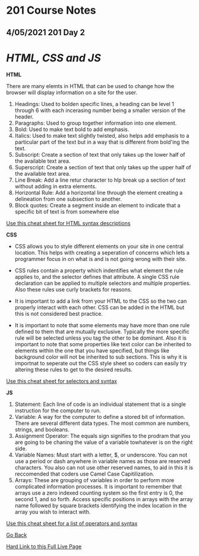# 201 Course Notes

## 4/05/2021 201 Day 2

# *HTML, CSS and JS*

**HTML**

There are many elemts in HTML that can be used to change how the browser will display information on a site for the user. 


1. Headings: Used to bolden specific lines, a heading can be level 1 through 6 with each incerasing number being a smaller version of the header.
1. Paragraphs: Used to group together information into one element.
1. Bold: Used to make text bold to add emphasis.
1. Italics: Used to make text slightly twisted, also helps add emphasis to a particular part of the text but in a way that is different from bold'ing the text.
1. Subscript: Create a section of text that only takes up the lower half of the available text area.
1. Superscript: Create a section of text that only takes up the upper half of the available text area.
1. Line Break: Add a line retur character to hlp break up a section of text without adding in extra elements.
1. Horizontal Rule: Add a horizontal line through the element creating a delineation from one subsection to another.
1. Block quotes: Create a segment inside an element to indicate that a specific bit of text is from somewhere else

[Use this cheat sheet for HTML syntax descriptions](https://htmlcheatsheet.com/)

**CSS**

- CSS allows you to style different elements on your site in one central location. This helps with creating a seperation of concerns which lets a programmer focus in on what is and is not going wrong with their site.

- CSS rules contain a property which indentifies what element the rule applies to, and the selector defines that attribute. A single CSS rule declaration can be applied to multiple selectors and multiple properties. Also these rules use curly brackets for reasons.

- It is important to add a link from your HTML to the CSS so the two can properly interact with each other. CSS can be added in the HTML but this is not considered best practice.

- It is important to note that some elements may have more than one rule defined to them that are mutually exclusive. Typically the more specific rule will be selected unless you tag the other to be dominant. Also it is important to note that some properties like text color can be inherited to elements within the one that you have specified, but things like background color will not be inherited to sub sections. This is why it is importnat to seperate out the CSS style sheet so coders can easily try altering these rules to get to the desired results.

[Use this cheat sheet for selectors and syntax](https://htmlcheatsheet.com/css/)

**JS**

1. Statement: Each line of code is an individual statement that is a single instruction for the computer to run.
1. Variable: A way for the computer to define a stored bit of information. There are several different data types. The most common are numbers, strings, and booleans.
1. Assignment Operator: The equals sign signifies to the prodram that you are going to be chaning the value of a variable towhatever is on the right side.
1. Variable Names: Must start with a letter, $, or underscore. You can not use a period or dash anywhere in variable names as those are reserved characters. You also can not use other reserved names, to aid in this it is reccomended that coders use Camel Case Capitilization.
1. Arrays: These are grouping of variables in order to perform more complicated information processes. It is important to remember that arrays use a zero indexed counting system so the first entry is 0, the second 1, and so forth. Access specific positions in arrays with the array name followed by square brackets identifying the index location in the array you wish to interact with.

[Use this cheat sheet for a list of operators and syntax](https://htmlcheatsheet.com/js/)

[Go Back](README.md)

[Hard Link to this Full Live Page](https://charles-bofferding.github.io/reading-notes/class-02.html)